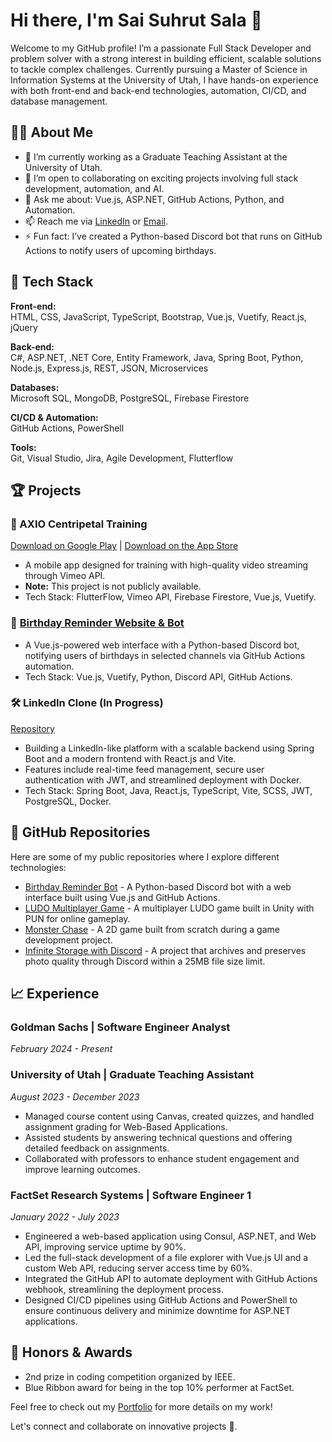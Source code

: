 
# Hi there, I'm Sai Suhrut Sala 👋

Welcome to my GitHub profile! I’m a passionate Full Stack Developer and problem solver with a strong interest in building efficient, scalable solutions to tackle complex challenges. Currently pursuing a Master of Science in Information Systems at the University of Utah, I have hands-on experience with both front-end and back-end technologies, automation, CI/CD, and database management.

## 👨‍💻 About Me

- 🔭 I’m currently working as a Graduate Teaching Assistant at the University of Utah.
- 👯 I’m open to collaborating on exciting projects involving full stack development, automation, and AI.
- 💬 Ask me about: Vue.js, ASP.NET, GitHub Actions, Python, and Automation.
- 📫 Reach me via [LinkedIn](http://www.linkedin.com/in/sai-suhrut-sala) or [Email](mailto:saisuhrut@hotmail.com).
- ⚡ Fun fact: I’ve created a Python-based Discord bot that runs on GitHub Actions to notify users of upcoming birthdays.

## 🚀 Tech Stack

**Front-end:**  
HTML, CSS, JavaScript, TypeScript, Bootstrap, Vue.js, Vuetify, React.js, jQuery

**Back-end:**  
C#, ASP.NET, .NET Core, Entity Framework, Java, Spring Boot, Python, Node.js, Express.js, REST, JSON, Microservices

**Databases:**  
Microsoft SQL, MongoDB, PostgreSQL, Firebase Firestore

**CI/CD & Automation:**  
GitHub Actions, PowerShell

**Tools:**  
Git, Visual Studio, Jira, Agile Development, Flutterflow

## 🏆 Projects

### 🎥 AXIO Centripetal Training  
[Download on Google Play](https://play.google.com/store/apps/details?id=com.axiocentripetaltraining.axiotrainingmobileapplication&hl=en_US) | [Download on the App Store](https://apps.apple.com/us/app/axio-centripetal-training/id6550901316)  
- A mobile app designed for training with high-quality video streaming through Vimeo API.  
- **Note:** This project is not publicly available.  
- Tech Stack: FlutterFlow, Vimeo API, Firebase Firestore, Vue.js, Vuetify.

### 🎉 [Birthday Reminder Website & Bot](https://birthday-reminder-pro.web.app/)  
- A Vue.js-powered web interface with a Python-based Discord bot, notifying users of birthdays in selected channels via GitHub Actions automation.
- Tech Stack: Vue.js, Vuetify, Python, Discord API, GitHub Actions.

### 🛠️ LinkedIn Clone (In Progress)  
[Repository](https://github.com/suhrusai/linkedin-spring)  
- Building a LinkedIn-like platform with a scalable backend using Spring Boot and a modern frontend with React.js and Vite.
- Features include real-time feed management, secure user authentication with JWT, and streamlined deployment with Docker.
- Tech Stack: Spring Boot, Java, React.js, TypeScript, Vite, SCSS, JWT, PostgreSQL, Docker.

## 📂 GitHub Repositories

Here are some of my public repositories where I explore different technologies:

- [Birthday Reminder Bot](https://github.com/suhrusai/b-day-reminder-discord) - A Python-based Discord bot with a web interface built using Vue.js and GitHub Actions.
- [LUDO Multiplayer Game](https://github.com/suhrusai/ludo-multiplayer) - A multiplayer LUDO game built in Unity with PUN for online gameplay.
- [Monster Chase](https://github.com/suhrusai/monster-chase) - A 2D game built from scratch during a game development project.
- [Infinite Storage with Discord](https://github.com/suhrusai/photos-storage-discord) - A project that archives and preserves photo quality through Discord within a 25MB file size limit.

## 📈 Experience

### Goldman Sachs | Software Engineer Analyst
_February 2024 - Present_ 

### University of Utah | Graduate Teaching Assistant  
_August 2023 - December 2023_  
- Managed course content using Canvas, created quizzes, and handled assignment grading for Web-Based Applications.  
- Assisted students by answering technical questions and offering detailed feedback on assignments.
- Collaborated with professors to enhance student engagement and improve learning outcomes.

### FactSet Research Systems | Software Engineer 1  
_January 2022 - July 2023_  
- Engineered a web-based application using Consul, ASP.NET, and Web API, improving service uptime by 90%.  
- Led the full-stack development of a file explorer with Vue.js UI and a custom Web API, reducing server access time by 60%.  
- Integrated the GitHub API to automate deployment with GitHub Actions webhook, streamlining the deployment process.  
- Designed CI/CD pipelines using GitHub Actions and PowerShell to ensure continuous delivery and minimize downtime for ASP.NET applications.

## 🏅 Honors & Awards
- 2nd prize in coding competition organized by IEEE.
- Blue Ribbon award for being in the top 10% performer at FactSet.

Feel free to check out my [Portfolio](https://myportfoliovue.web.app/) for more details on my work!

Let's connect and collaborate on innovative projects 🚀.
